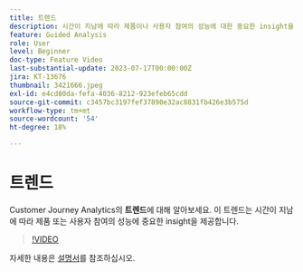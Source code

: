 ```yaml
---
title: 트렌드
description: 시간이 지남에 따라 제품이나 사용자 참여의 성능에 대한 중요한 insight을 제공하는 Customer Journey Analytics의 트렌드에 대해 알아봅니다.
feature: Guided Analysis
role: User
level: Beginner
doc-type: Feature Video
last-substantial-update: 2023-07-17T00:00:00Z
jira: KT-13676
thumbnail: 3421666.jpeg
exl-id: e4cd80da-fefa-4036-8212-923efeb65cdd
source-git-commit: c3457bc3197fef37890e32ac8831fb426e3b575d
workflow-type: tm+mt
source-wordcount: '54'
ht-degree: 18%

---
```


# 트렌드

Customer Journey Analytics의 **트렌드**&#x200B;에 대해 알아보세요. 이 트렌드는 시간이 지남에 따라 제품 또는 사용자 참여의 성능에 중요한 insight을 제공합니다.

>[!VIDEO](https://video.tv.adobe.com/v/3421666/?learn=on)

자세한 내용은 [설명서](https://experienceleague.adobe.com/docs/analytics-platform/using/guided-analysis/trends/usage.html?lang=ko)를 참조하십시오.
